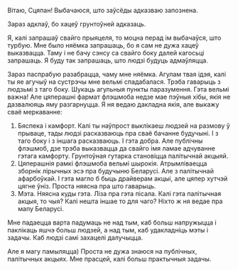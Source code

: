 Вітаю, Сцяпан! Выбачаюся, што заўсёды адказваю запознена. 

Зараз адклаў, бо хацеў грунтоўней адказаць.

Я, калі запрашаў свайго прыяцеля, то моцна перад ім выбачаўся, што турбую. Мне было няёмка запрашаць, бо я сам не дужа хацеў выказвацца. Таму і не бачу сэнсу са свайго боку далей кагосьці запрашаць. Я буду так запрашаць, што людзі будуць адмаўляцца.

Зараз паспрабую разабрацца, чаму мне няёмка. Агулам твая ідэя, калі ты яе агучыў на сустрэчы мне вельмі спадабалася. Трэба гаварыць з людзьмі з таго боку. Шукаць агульныя пункты паразумення. Гэта вельмі важна! Але цяперашні фармат флэшмоба недзе мае пэўныя хібы, якія не дазвалюяць яму разгарнуцца. Я ня ведаю дакладна якія, але выкажу сваё меркаванне:

1. Бяспека і камфорт. Калі ты наўпрост выклікаеш людзей на размову ў прываце, тады людзі расказваюць пра сваё бачанне будучыні. І з таго боку і з іншага расказваюць. І гэта добра. Але публічны флэшмоб, дзе трэба выказвацца да свайго імя ламае адчуванне гэтага камфорту. Грунтоўная гутарка становіцца палітычнай акцыяй. 
2. Цяперашнія рамкі флэшмоба вельмі шырокія. Атрымліваецца зборнік лірычных эсэ пра будучыню Беларусі. Але з палітычнай афарбоўкай. І гэта магло б быць драйверам акцыі, але цяпер хутчэй цягне ўніз. Проста няясна пра што гаварыць. 
3. Мэта. Няясна куды гэта. Ліза пра гэта пісала. Калі гэта палітычная акцыя, то чыя? Калі нешта іншае то для чаго? Ніхто ж ня ведае пра мапу Беларусі.

Мне падаецца варта падумаць не над тым, каб больш напружыцца і паклікаць яшчэ больш людзей, а над тым, каб удакладніць мэты і задачы. Каб людзі самі захацелі далучыцца.

Але я магу памыляцца) Проста не дужа знаюся на публічных, палітычных акцыях. Мне прасцей, калі больш практычныя задачы.



